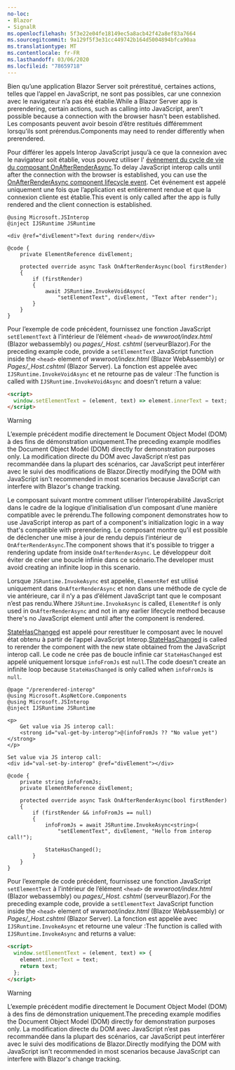 ```yaml
---
no-loc:
- Blazor
- SignalR
ms.openlocfilehash: 5f3e22e04fe18149ec5a8acb42f42a8ef83a7664
ms.sourcegitcommit: 9a129f5f3e31cc449742b164d5004894bfca90aa
ms.translationtype: MT
ms.contentlocale: fr-FR
ms.lasthandoff: 03/06/2020
ms.locfileid: "78659718"
---
```

<span data-ttu-id="3453f-101">Bien qu’une application Blazor Server soit prérestitué, certaines actions, telles que l’appel en JavaScript, ne sont pas possibles, car une connexion avec le navigateur n’a pas été établie.</span><span class="sxs-lookup"><span data-stu-id="3453f-101">While a Blazor Server app is prerendering, certain actions, such as calling into JavaScript, aren't possible because a connection with the browser hasn't been established.</span></span> <span data-ttu-id="3453f-102">Les composants peuvent avoir besoin d’être restitués différemment lorsqu’ils sont prérendus.</span><span class="sxs-lookup"><span data-stu-id="3453f-102">Components may need to render differently when prerendered.</span></span>

<span data-ttu-id="3453f-103">Pour différer les appels Interop JavaScript jusqu’à ce que la connexion avec le navigateur soit établie, vous pouvez utiliser l' [événement du cycle de vie du composant OnAfterRenderAsync](xref:blazor/lifecycle#after-component-render).</span><span class="sxs-lookup"><span data-stu-id="3453f-103">To delay JavaScript interop calls until after the connection with the browser is established, you can use the [OnAfterRenderAsync component lifecycle event](xref:blazor/lifecycle#after-component-render).</span></span> <span data-ttu-id="3453f-104">Cet événement est appelé uniquement une fois que l’application est entièrement rendue et que la connexion cliente est établie.</span><span class="sxs-lookup"><span data-stu-id="3453f-104">This event is only called after the app is fully rendered and the client connection is established.</span></span>

```cshtml
@using Microsoft.JSInterop
@inject IJSRuntime JSRuntime

<div @ref="divElement">Text during render</div>

@code {
    private ElementReference divElement;

    protected override async Task OnAfterRenderAsync(bool firstRender)
    {
        if (firstRender)
        {
            await JSRuntime.InvokeVoidAsync(
                "setElementText", divElement, "Text after render");
        }
    }
}
```

<span data-ttu-id="3453f-105">Pour l’exemple de code précédent, fournissez une fonction JavaScript `setElementText` à l’intérieur de l’élément `<head>` de *wwwroot/index.html* (Blazor webassembly) ou *pages/_Host. cshtml* (serveurBlazor).</span><span class="sxs-lookup"><span data-stu-id="3453f-105">For the preceding example code, provide a `setElementText` JavaScript function inside the `<head>` element of *wwwroot/index.html* (Blazor WebAssembly) or *Pages/_Host.cshtml* (Blazor Server).</span></span> <span data-ttu-id="3453f-106">La fonction est appelée avec `IJSRuntime.InvokeVoidAsync` et ne retourne pas de valeur :</span><span class="sxs-lookup"><span data-stu-id="3453f-106">The function is called with `IJSRuntime.InvokeVoidAsync` and doesn't return a value:</span></span>

```html
<script>
  window.setElementText = (element, text) => element.innerText = text;
</script>
```

> [!WARNING]
> <span data-ttu-id="3453f-107">L’exemple précédent modifie directement le Document Object Model (DOM) à des fins de démonstration uniquement.</span><span class="sxs-lookup"><span data-stu-id="3453f-107">The preceding example modifies the Document Object Model (DOM) directly for demonstration purposes only.</span></span> <span data-ttu-id="3453f-108">La modification directe du DOM avec JavaScript n’est pas recommandée dans la plupart des scénarios, car JavaScript peut interférer avec le suivi des modifications de Blazor.</span><span class="sxs-lookup"><span data-stu-id="3453f-108">Directly modifying the DOM with JavaScript isn't recommended in most scenarios because JavaScript can interfere with Blazor's change tracking.</span></span>

<span data-ttu-id="3453f-109">Le composant suivant montre comment utiliser l’interopérabilité JavaScript dans le cadre de la logique d’initialisation d’un composant d’une manière compatible avec le prérendu.</span><span class="sxs-lookup"><span data-stu-id="3453f-109">The following component demonstrates how to use JavaScript interop as part of a component's initialization logic in a way that's compatible with prerendering.</span></span> <span data-ttu-id="3453f-110">Le composant montre qu’il est possible de déclencher une mise à jour de rendu depuis l’intérieur de `OnAfterRenderAsync`.</span><span class="sxs-lookup"><span data-stu-id="3453f-110">The component shows that it's possible to trigger a rendering update from inside `OnAfterRenderAsync`.</span></span> <span data-ttu-id="3453f-111">Le développeur doit éviter de créer une boucle infinie dans ce scénario.</span><span class="sxs-lookup"><span data-stu-id="3453f-111">The developer must avoid creating an infinite loop in this scenario.</span></span>

<span data-ttu-id="3453f-112">Lorsque `JSRuntime.InvokeAsync` est appelée, `ElementRef` est utilisé uniquement dans `OnAfterRenderAsync` et non dans une méthode de cycle de vie antérieure, car il n’y a pas d’élément JavaScript tant que le composant n’est pas rendu.</span><span class="sxs-lookup"><span data-stu-id="3453f-112">Where `JSRuntime.InvokeAsync` is called, `ElementRef` is only used in `OnAfterRenderAsync` and not in any earlier lifecycle method because there's no JavaScript element until after the component is rendered.</span></span>

<span data-ttu-id="3453f-113">[StateHasChanged](xref:blazor/lifecycle#state-changes) est appelé pour rerestituer le composant avec le nouvel état obtenu à partir de l’appel JavaScript Interop.</span><span class="sxs-lookup"><span data-stu-id="3453f-113">[StateHasChanged](xref:blazor/lifecycle#state-changes) is called to rerender the component with the new state obtained from the JavaScript interop call.</span></span> <span data-ttu-id="3453f-114">Le code ne crée pas de boucle infinie car `StateHasChanged` est appelé uniquement lorsque `infoFromJs` est `null`.</span><span class="sxs-lookup"><span data-stu-id="3453f-114">The code doesn't create an infinite loop because `StateHasChanged` is only called when `infoFromJs` is `null`.</span></span>

```cshtml
@page "/prerendered-interop"
@using Microsoft.AspNetCore.Components
@using Microsoft.JSInterop
@inject IJSRuntime JSRuntime

<p>
    Get value via JS interop call:
    <strong id="val-get-by-interop">@(infoFromJs ?? "No value yet")</strong>
</p>

Set value via JS interop call:
<div id="val-set-by-interop" @ref="divElement"></div>

@code {
    private string infoFromJs;
    private ElementReference divElement;

    protected override async Task OnAfterRenderAsync(bool firstRender)
    {
        if (firstRender && infoFromJs == null)
        {
            infoFromJs = await JSRuntime.InvokeAsync<string>(
                "setElementText", divElement, "Hello from interop call!");

            StateHasChanged();
        }
    }
}
```

<span data-ttu-id="3453f-115">Pour l’exemple de code précédent, fournissez une fonction JavaScript `setElementText` à l’intérieur de l’élément `<head>` de *wwwroot/index.html* (Blazor webassembly) ou *pages/_Host. cshtml* (serveurBlazor).</span><span class="sxs-lookup"><span data-stu-id="3453f-115">For the preceding example code, provide a `setElementText` JavaScript function inside the `<head>` element of *wwwroot/index.html* (Blazor WebAssembly) or *Pages/_Host.cshtml* (Blazor Server).</span></span> <span data-ttu-id="3453f-116">La fonction est appelée avec `IJSRuntime.InvokeAsync` et retourne une valeur :</span><span class="sxs-lookup"><span data-stu-id="3453f-116">The function is called with `IJSRuntime.InvokeAsync` and returns a value:</span></span>

```html
<script>
  window.setElementText = (element, text) => {
    element.innerText = text;
    return text;
  };
</script>
```

> [!WARNING]
> <span data-ttu-id="3453f-117">L’exemple précédent modifie directement le Document Object Model (DOM) à des fins de démonstration uniquement.</span><span class="sxs-lookup"><span data-stu-id="3453f-117">The preceding example modifies the Document Object Model (DOM) directly for demonstration purposes only.</span></span> <span data-ttu-id="3453f-118">La modification directe du DOM avec JavaScript n’est pas recommandée dans la plupart des scénarios, car JavaScript peut interférer avec le suivi des modifications de Blazor.</span><span class="sxs-lookup"><span data-stu-id="3453f-118">Directly modifying the DOM with JavaScript isn't recommended in most scenarios because JavaScript can interfere with Blazor's change tracking.</span></span>
